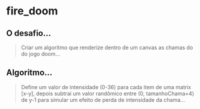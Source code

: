 # fire_doom

## O desafio...
> Criar um algoritmo que renderize dentro de um canvas as chamas do do jogo doom...

## Algoritmo...
> Define um valor de intensidade (0-36) para cada item de uma matrix [x-y], depois subtrai um valor randômico entre (0, tamanhoChama=4) de y-1 para simular um efeito de perda de intensidade da chama...